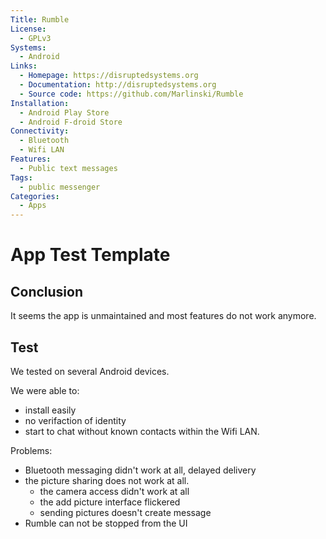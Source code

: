 ```yaml
---
Title: Rumble
License: 
  - GPLv3
Systems: 
  - Android
Links:
  - Homepage: https://disruptedsystems.org
  - Documentation: http://disruptedsystems.org
  - Source code: https://github.com/Marlinski/Rumble
Installation:
  - Android Play Store
  - Android F-droid Store
Connectivity:
  - Bluetooth
  - Wifi LAN
Features:
  - Public text messages
Tags:
  - public messenger
Categories:
  - Apps
---
```


<!-- Content -->
# App Test Template

## Conclusion

It seems the app is unmaintained and most features do not work anymore.

## Test

We tested on several Android devices.

We were able to:

* install easily
* no verifaction of identity
* start to chat without known contacts within the Wifi LAN.

Problems:

* Bluetooth messaging didn't work at all, delayed delivery
* the picture sharing does not work at all.
  * the camera access didn't work at all
  * the add picture interface flickered
  * sending pictures doesn't create message
* Rumble can not be stopped from the UI
